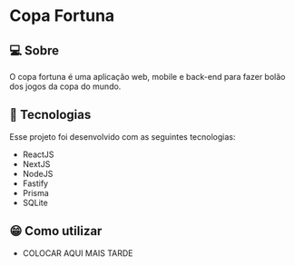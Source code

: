 <h1>Copa Fortuna</h1>

## 💻 Sobre

O copa fortuna é uma aplicação web, mobile e back-end para fazer bolão dos jogos da copa do mundo.
## 🚀 Tecnologias

Esse projeto foi desenvolvido com as seguintes tecnologias:

- ReactJS
- NextJS
- NodeJS
- Fastify
- Prisma
- SQLite

## 😁 Como utilizar

- COLOCAR AQUI MAIS TARDE
